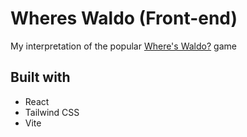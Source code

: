 # Wheres Waldo (Front-end)

My interpretation of the popular [Where's Waldo?](https://en.wikipedia.org/wiki/Where%27s_Wally%3F) game

## Built with

* React
* Tailwind CSS
* Vite
 
